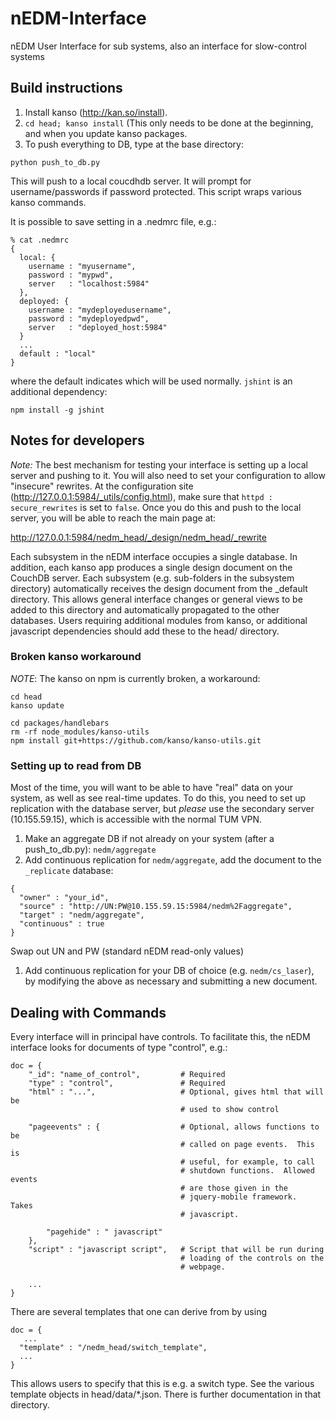 nEDM-Interface
==============

nEDM User Interface for sub systems, also an interface for slow-control systems

Build instructions
------------------

1.  Install kanso (http://kan.so/install).
2.  ```cd head; kanso install``` (This only needs to be done at the beginning, and when you update kanso packages.
3.  To push everything to DB, type at the base directory:

`python push_to_db.py`

This will push to a local coucdhdb server.  It will prompt for
username/passwords if password protected.  This script wraps various kanso
commands.

It is possible to save setting in a .nedmrc file, e.g.:

```
% cat .nedmrc
{
  local: {
    username : "myusername",
    password : "mypwd",
    server   : "localhost:5984"
  },
  deployed: {
    username : "mydeployedusername",
    password : "mydeployedpwd",
    server   : "deployed_host:5984"
  }
  ...
  default : "local"
}

```
where the default indicates which will be used normally.  ```jshint``` is an additional dependency:

```
npm install -g jshint
```

## Notes for developers


*Note:*  The best mechanism for testing your interface is setting up a local
server and pushing to it.  You will also need to set your configuration to
allow "insecure" rewrites. At the
configuration site (http://127.0.0.1:5984/_utils/config.html), make sure that
```httpd : secure_rewrites``` is set to ```false```.  Once you do this and push
to the local server, you will be able to reach the main page at:

http://127.0.0.1:5984/nedm_head/_design/nedm_head/_rewrite

Each subsystem in the nEDM interface occupies a single database.  In addition,
each kanso app produces a single design document on the CouchDB server.  Each
subsystem (e.g. sub-folders in the subsystem directory) automatically receives
the design document from the \_default directory.  This allows general
interface changes or general views to be added to this directory and
automatically propagated to the other databases.  Users requiring additional
modules from kanso, or additional javascript dependencies should add these to
the head/ directory.

### Broken kanso workaround
*NOTE*: The kanso on npm is currently broken, a workaround:
```
cd head
kanso update

cd packages/handlebars
rm -rf node_modules/kanso-utils
npm install git+https://github.com/kanso/kanso-utils.git
```

### Setting up to read from DB
Most of the time, you will want to be able to have "real" data on your system,
as well as see real-time updates.  To do this, you need to set up replication
with the database server, but *please* use the secondary server (10.155.59.15),
which is accessible with the normal TUM VPN.

1. Make an aggregate DB if not already on your system (after a push_to_db.py):
```nedm/aggregate```
1. Add continuous replication for ```nedm/aggregate```, add the document to the
```_replicate``` database:

```
{
  "owner" : "your_id",
  "source" : "http://UN:PW@10.155.59.15:5984/nedm%2Faggregate",
  "target" : "nedm/aggregate",
  "continuous" : true
}
```
Swap out UN and PW (standard nEDM read-only values)
1. Add continuous replication for your DB of choice (e.g. ```nedm/cs_laser```),
by modifying the above as necessary and submitting a new document.





## Dealing with Commands


Every interface will in principal have controls.  To facilitate this, the nEDM
interface looks for documents of type "control", e.g.:

    doc = {
        "_id": "name_of_control",         # Required
        "type" : "control",               # Required
        "html" : "...",                   # Optional, gives html that will be
                                          # used to show control

        "pageevents" : {                  # Optional, allows functions to be
                                          # called on page events.  This is
                                          # useful, for example, to call
                                          # shutdown functions.  Allowed events
                                          # are those given in the
                                          # jquery-mobile framework.  Takes
                                          # javascript.

            "pagehide" : " javascript"
        },
        "script" : "javascript script",   # Script that will be run during
                                          # loading of the controls on the
                                          # webpage.

        ...
    }


There are several templates that one can derive from by using

```
doc = {
   ...
  "template" : "/nedm_head/switch_template",
  ...
}
```

This allows users to specify that this is e.g. a switch type.  See the various
template objects in head/data/*.json.  There is further documentation in that
directory.

